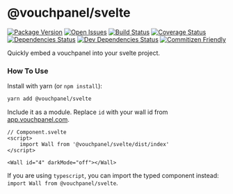 # @vouchpanel/svelte

[![Package Version][package-image]][package-url]
[![Open Issues][issues-image]][issues-url]
[![Build Status][build-image]][build-url]
[![Coverage Status][coverage-image]][coverage-url]
[![Dependencies Status][dependencies-image]][dependencies-url]
[![Dev Dependencies Status][dev-dependencies-image]][dev-dependencies-url]
[![Commitizen Friendly][commitizen-image]][commitizen-url]

Quickly embed a vouchpanel into your svelte project.

### How To Use

Install with yarn (or `npm install`):

```bash
yarn add @vouchpanel/svelte
```

Include it as a module.  Replace `id` with your wall id from [app.vouchpanel.com](https://app.vouchpanel.com).

```tsx
// Component.svelte
<script>
	import Wall from '@vouchpanel/svelte/dist/index'
</script>

<Wall id="4" darkMode="off"></Wall>
```

If you are using `typescript`, you can import the typed component instead: `import Wall from @vouchpanel/svelte`.

[project-url]: https://github.com/vouchpanel/vouchpanel-svelte
[package-image]: https://img.shields.io/npm/v/@vouchpanel/svelte
[package-url]: https://www.npmjs.com/package/@vouchpanel/svelte
[issues-image]: https://img.shields.io/github/issues/vouchpanel/vouchpanel-svelte.svg?style=popout
[issues-url]: https://github.com/vouchpanel/vouchpanel-svelte/issues
[build-image]: https://travis-ci.org/vouchpanel/vouchpanel-svelte.svg?branch=master
[build-url]: https://travis-ci.org/vouchpanel/vouchpanel-svelte
[coverage-image]: https://coveralls.io/repos/github/vouchpanel/vouchpanel-svelte/badge.svg?branch=master
[coverage-url]: https://coveralls.io/github/vouchpanel/vouchpanel-svelte?branch=master
[dependencies-image]: https://img.shields.io/david/vouchpanel/vouchpanel-svelte
[dependencies-url]: https://www.npmjs.com/package/@vouchpanel/svelte
[dev-dependencies-image]: https://img.shields.io/david/dev/vouchpanel/vouchpanel-svelte
[dev-dependencies-url]: https://www.npmjs.com/package/@vouchpanel/svelte
[commitizen-image]: https://img.shields.io/badge/commitizen-friendly-brightgreen.svg
[commitizen-url]: http://commitizen.github.io/cz-cli